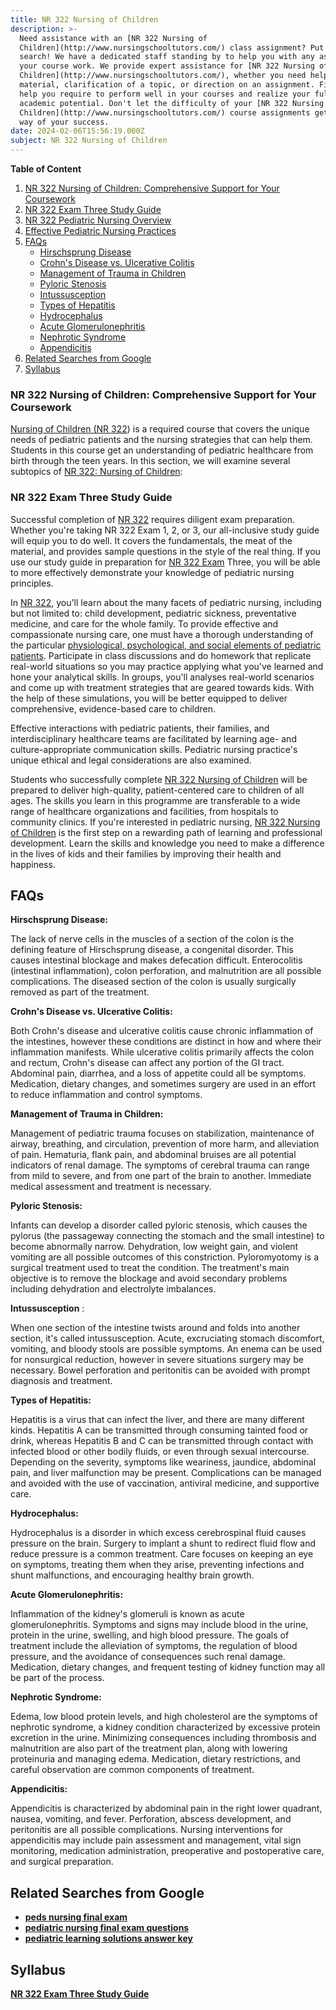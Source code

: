 ```yaml
---
title: NR 322 Nursing of Children
description: >-
  Need assistance with an [NR 322 Nursing of
  Children](http://www.nursingschooltutors.com/) class assignment? Put away your
  search! We have a dedicated staff standing by to help you with any aspect of
  your course work. We provide expert assistance for [NR 322 Nursing of
  Children](http://www.nursingschooltutors.com/), whether you need help with the
  material, clarification of a topic, or direction on an assignment. Find the
  help you require to perform well in your courses and realize your full
  academic potential. Don't let the difficulty of your [NR 322 Nursing of
  Children](http://www.nursingschooltutors.com/) course assignments get in the
  way of your success.
date: 2024-02-06T15:56:19.000Z
subject: NR 322 Nursing of Children
---
```


**Table of Content**

1. [NR 322 Nursing of Children: Comprehensive Support for Your Coursework](#nr-322-nursing-of-children-comprehensive-support-for-your-coursework)
2. [NR 322 Exam Three Study Guide](#nr-322-exam-three-study-guide)
3. [NR 322 Pediatric Nursing Overview](#nr-322-pediatric-nursing-overview)
4. [Effective Pediatric Nursing Practices](#effective-pediatric-nursing-practices)
5. [FAQs](#faqs)
   * [Hirschsprung Disease](#hirschsprung-disease)
   * [Crohn's Disease vs. Ulcerative Colitis](#crohns-disease-vs-ulcerative-colitis)
   * [Management of Trauma in Children](#management-of-trauma-in-children)
   * [Pyloric Stenosis](#pyloric-stenosis)
   * [Intussusception](#intussusception)
   * [Types of Hepatitis](#types-of-hepatitis)
   * [Hydrocephalus](#hydrocephalus)
   * [Acute Glomerulonephritis](#acute-glomerulonephritis)
   * [Nephrotic Syndrome](#nephrotic-syndrome)
   * [Appendicitis](#appendicitis)
6. [Related Searches from Google](#related-searches-from-google)
7. [Syllabus](#syllabus)

### NR 322 Nursing of Children: Comprehensive Support for Your Coursework

[Nursing of Children (NR 322](http://www.nursingschooltutors.com/)) is a required course that covers the unique needs of pediatric patients and the nursing strategies that can help them. Students in this course get an understanding of pediatric healthcare from birth through the teen years. In this section, we will examine several subtopics of [NR 322: Nursing of Children](http://www.nursingschooltutors.com/):

### NR 322 Exam Three Study Guide

Successful completion of [NR 322](http://www.nursingschooltutors.com/) requires diligent exam preparation. Whether you're taking NR 322 Exam 1, 2, or 3, our all-inclusive study guide will equip you to do well. It covers the fundamentals, the meat of the material, and provides sample questions in the style of the real thing. If you use our study guide in preparation for [NR 322 Exam](http://www.nursingschooltutors.com/) Three, you will be able to more effectively demonstrate your knowledge of pediatric nursing principles.

In [NR 322](http://www.nursingschooltutors.com/), you'll learn about the many facets of pediatric nursing, including but not limited to: child development, pediatric sickness, preventative medicine, and care for the whole family. To provide effective and compassionate nursing care, one must have a thorough understanding of the particular [physiological, psychological, and social elements of pediatric patients](http://www.nursingschooltutors.com/). Participate in class discussions and do homework that replicate real-world situations so you may practice applying what you've learned and hone your analytical skills. In groups, you'll analyses real-world scenarios and come up with treatment strategies that are geared towards kids. With the help of these simulations, you will be better equipped to deliver comprehensive, evidence-based care to children.

Effective interactions with pediatric patients, their families, and interdisciplinary healthcare teams are facilitated by learning age- and culture-appropriate communication skills. Pediatric nursing practice's unique ethical and legal considerations are also examined.

Students who successfully complete [NR 322 Nursing of Children](http://www.nursingschooltutors.com/) will be prepared to deliver high-quality, patient-centered care to children of all ages. The skills you learn in this programme are transferable to a wide range of healthcare organizations and facilities, from hospitals to community clinics. If you're interested in pediatric nursing, [NR 322 Nursing of Children](http://www.nursingschooltutors.com/) is the first step on a rewarding path of learning and professional development. Learn the skills and knowledge you need to make a difference in the lives of kids and their families by improving their health and happiness.

## FAQs

**Hirschsprung Disease:**

The lack of nerve cells in the muscles of a section of the colon is the defining feature of Hirschsprung disease, a congenital disorder. This causes intestinal blockage and makes defecation difficult. Enterocolitis (intestinal inflammation), colon perforation, and malnutrition are all possible complications. The diseased section of the colon is usually surgically removed as part of the treatment.

**Crohn's Disease vs. Ulcerative Colitis:**

Both Crohn's disease and ulcerative colitis cause chronic inflammation of the intestines, however these conditions are distinct in how and where their inflammation manifests. While ulcerative colitis primarily affects the colon and rectum, Crohn's disease can affect any portion of the GI tract. Abdominal pain, diarrhea, and a loss of appetite could all be symptoms. Medication, dietary changes, and sometimes surgery are used in an effort to reduce inflammation and control symptoms.

**Management of Trauma in Children:**

Management of pediatric trauma focuses on stabilization, maintenance of airway, breathing, and circulation, prevention of more harm, and alleviation of pain. Hematuria, flank pain, and abdominal bruises are all potential indicators of renal damage. The symptoms of cerebral trauma can range from mild to severe, and from one part of the brain to another. Immediate medical assessment and treatment is necessary.

**Pyloric Stenosis:**

Infants can develop a disorder called pyloric stenosis, which causes the pylorus (the passageway connecting the stomach and the small intestine) to become abnormally narrow. Dehydration, low weight gain, and violent vomiting are all possible outcomes of this constriction. Pyloromyotomy is a surgical treatment used to treat the condition. The treatment's main objective is to remove the blockage and avoid secondary problems including dehydration and electrolyte imbalances.

**Intussusception** :

When one section of the intestine twists around and folds into another section, it's called intussusception. Acute, excruciating stomach discomfort, vomiting, and bloody stools are possible symptoms. An enema can be used for nonsurgical reduction, however in severe situations surgery may be necessary. Bowel perforation and peritonitis can be avoided with prompt diagnosis and treatment.

**Types of Hepatitis:**

Hepatitis is a virus that can infect the liver, and there are many different kinds. Hepatitis A can be transmitted through consuming tainted food or drink, whereas Hepatitis B and C can be transmitted through contact with infected blood or other bodily fluids, or even through sexual intercourse. Depending on the severity, symptoms like weariness, jaundice, abdominal pain, and liver malfunction may be present. Complications can be managed and avoided with the use of vaccination, antiviral medicine, and supportive care.

**Hydrocephalus:**

Hydrocephalus is a disorder in which excess cerebrospinal fluid causes pressure on the brain. Surgery to implant a shunt to redirect fluid flow and reduce pressure is a common treatment. Care focuses on keeping an eye on symptoms, treating them when they arise, preventing infections and shunt malfunctions, and encouraging healthy brain growth.

**Acute Glomerulonephritis:**

Inflammation of the kidney's glomeruli is known as acute glomerulonephritis. Symptoms and signs may include blood in the urine, protein in the urine, swelling, and high blood pressure. The goals of treatment include the alleviation of symptoms, the regulation of blood pressure, and the avoidance of consequences such renal damage. Medication, dietary changes, and frequent testing of kidney function may all be part of the process.

**Nephrotic Syndrome:**

Edema, low blood protein levels, and high cholesterol are the symptoms of nephrotic syndrome, a kidney condition characterized by excessive protein excretion in the urine. Minimizing consequences including thrombosis and malnutrition are also part of the treatment plan, along with lowering proteinuria and managing edema. Medication, dietary restrictions, and careful observation are common components of treatment.

**Appendicitis:**

Appendicitis is characterized by abdominal pain in the right lower quadrant, nausea, vomiting, and fever. Perforation, abscess development, and peritonitis are all possible complications. Nursing interventions for appendicitis may include pain assessment and management, vital sign monitoring, medication administration, preoperative and postoperative care, and surgical preparation.

## Related Searches from Google

* **[peds nursing final exam](https://nursingschooltutors.com/get-quote/ "https://nursingschooltutors.com/get-quote/")**
* **[pediatric nursing final exam questions](https://nursingschooltutors.com/get-quote/ "https://nursingschooltutors.com/get-quote/")**
* **[pediatric learning solutions answer key](https://nursingschooltutors.com/get-quote/ "https://nursingschooltutors.com/get-quote/")**

## Syllabus

**[NR 322 Exam Three Study Guide](https://nursingschooltutors.com/get-quote/ "https://nursingschooltutors.com/get-quote/")**

